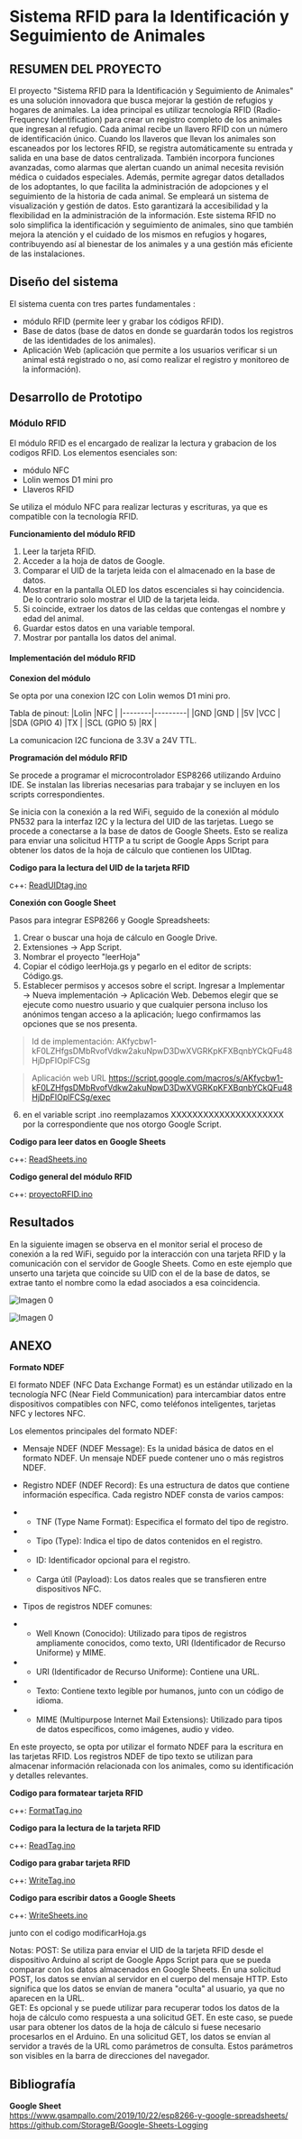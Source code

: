 # Sistema RFID para la Identificación y Seguimiento de Animales

## RESUMEN DEL PROYECTO
El proyecto "Sistema RFID para la Identificación y Seguimiento de Animales" es una solución innovadora que busca mejorar la gestión de refugios y hogares de animales. La idea principal es utilizar tecnología RFID (Radio-Frequency Identification) para crear un registro completo de los animales que ingresan al refugio. Cada animal recibe un llavero RFID con un número de identificación único. Cuando los llaveros que llevan los animales son escaneados por los lectores RFID, se registra automáticamente su entrada y salida en una base de datos centralizada.
También incorpora funciones avanzadas, como alarmas que alertan cuando un animal necesita revisión médica o cuidados especiales. Además, permite agregar datos detallados de los adoptantes, lo que facilita la administración de adopciones y el seguimiento de la historia de cada animal.
Se empleará un sistema de visualización y gestión de datos. Esto garantizará la accesibilidad y la flexibilidad en la administración de la información.
Este sistema RFID no solo simplifica la identificación y seguimiento de animales, sino que también mejora la atención y el cuidado de los mismos en refugios y hogares, contribuyendo así al bienestar de los animales y a una gestión más eficiente de las instalaciones.

## Diseño del sistema
El sistema cuenta con tres partes fundamentales :
- módulo RFID (permite leer y grabar los códigos RFID).
- Base de datos (base de datos en donde se guardarán todos los registros de las identidades de los animales).
- Aplicación Web (aplicación que permite a los usuarios verificar si un animal está registrado o no, así como realizar el registro y monitoreo de la información).


## Desarrollo de Prototipo

### Módulo RFID

El  módulo RFID es el encargado de  realizar la lectura y grabacion de los codigos RFID. Los elementos esenciales son:
- módulo NFC
- Lolin wemos D1 mini pro
- Llaveros RFID  

Se utiliza el módulo NFC para  realizar lecturas y escrituras, ya que es compatible con la tecnología RFID. 

**Funcionamiento del módulo RFID**

1. Leer la tarjeta RFID.
2. Acceder a la hoja de datos de Google.
3. Comparar el UID  de la tarjeta leida con el almacenado en la base de datos.
4. Mostrar en la pantalla OLED los datos escenciales si hay coincidencia. De lo contrario solo mostrar el UID de la tarjeta leida.
5. Si coincide, extraer los datos de las celdas que contengas el nombre y edad del animal.
6. Guardar estos datos en una variable temporal.
7. Mostrar por pantalla los datos del animal.

#### Implementación del módulo RFID
**Conexion del módulo**

Se opta por una conexion I2C con Lolin wemos D1 mini pro.

Tabla  de pinout:
|Lolin |NFC      |
|--------|---------|
|GND      |GND     |
|5V       |VCC     |
|SDA (GPIO 4) |TX      |
|SCL (GPIO 5) |RX      |

La comunicacion I2C funciona de 3.3V a 24V TTL.

**Programación del módulo RFID**

Se procede  a programar el microcontrolador ESP8266 utilizando Arduino IDE. Se instalan las librerias  necesarias para trabajar y se incluyen en los scripts correspondientes.   

Se inicia con la conexión a la red WiFi, seguido de la conexión al módulo PN532 para la interfaz I2C y la lectura del UID de las tarjetas. Luego se procede a conectarse a la base de datos de Google Sheets.  Esto se realiza para enviar una solicitud HTTP a tu script de Google Apps Script para obtener los datos de la hoja de cálculo que contienen los UIDtag.

**Codigo para la lectura del UID de la tarjeta RFID**

c++: [ReadUIDtag.ino](https://github.com/GstrLasemUNRC/2024/blob/main/Sistema-RFID/Codigos/ReadUIDtag.ino) 

**Conexión con Google Sheet**

Pasos  para integrar ESP8266 y Google Spreadsheets:
1. Crear o buscar una hoja de cálculo en Google Drive.
2. Extensiones → App Script.
3. Nombrar el proyecto "leerHoja"
4. Copiar el código leerHoja.gs y pegarlo en el editor de scripts: Código.gs.
5. Establecer permisos y accesos sobre el script. Ingresar a Implementar → Nueva implementación → Aplicación Web. Debemos elegir que se ejecute como nuestro usuario y que cualquier persona incluso los anónimos tengan acceso a la aplicación; luego confirmamos las opciones que se nos presenta.

>Id de implementación: AKfycbw1-kF0LZHfgsDMbRvofVdkw2akuNpwD3DwXVGRKpKFXBqnbYCkQFu48HjDpFIOplFCSg

>Aplicación web URL
https://script.google.com/macros/s/AKfycbw1-kF0LZHfgsDMbRvofVdkw2akuNpwD3DwXVGRKpKFXBqnbYCkQFu48HjDpFIOplFCSg/exec 


6. en el variable script .ino reemplazamos XXXXXXXXXXXXXXXXXXXXX por la correspondiente que nos otorgo Google Script.

**Codigo para leer datos en Google Sheets**

c++: [ReadSheets.ino](https://github.com/GstrLasemUNRC/2024/blob/main/Sistema-RFID/Codigos/ReadSheets.ino) 



**Codigo general del módulo RFID**

c++: [proyectoRFID.ino](https://github.com/GstrLasemUNRC/2024/blob/main/Sistema-RFID/Codigos/proyectoRFID.ino) 

## Resultados

En la siguiente imagen se observa en el monitor serial el proceso de conexión a la red WiFi, seguido por la interacción con una tarjeta RFID y la comunicación con el servidor de Google Sheets. Como en este ejemplo que unserto una tarjeta que coincide su UID con el de la base de datos, se extrae tanto el nombre como la edad asociados a esa coincidencia.

![Imagen 0](https://github.com/luciantu-a/IoT-MQTT-Industry-4.0/blob/main/escenarios_de_analisis_mqtt/Imagenes/escenario1_12.png)

![Imagen 0](image.png)






## ANEXO

**Formato NDEF**

El formato NDEF (NFC Data Exchange Format) es un estándar utilizado en la tecnología NFC (Near Field Communication) para intercambiar datos entre dispositivos compatibles con NFC, como teléfonos inteligentes, tarjetas NFC y lectores NFC.

Los elementos principales del formato NDEF:

- Mensaje NDEF (NDEF Message): Es la unidad básica de datos en el formato NDEF. Un mensaje NDEF puede contener uno o más registros NDEF.

- Registro NDEF (NDEF Record): Es una estructura de datos que contiene información específica. Cada registro NDEF consta de varios campos:
- - TNF (Type Name Format): Especifica el formato del tipo de registro.
- - Tipo (Type): Indica el tipo de datos contenidos en el registro.
- - ID: Identificador opcional para el registro.
- - Carga útil (Payload): Los datos reales que se transfieren entre dispositivos NFC.  
- Tipos de registros NDEF comunes:
- - Well Known (Conocido): Utilizado para tipos de registros ampliamente conocidos, como texto, URI (Identificador de Recurso Uniforme) y MIME.
- - URI (Identificador de Recurso Uniforme): Contiene una URL.
- - Texto: Contiene texto legible por humanos, junto con un código de idioma.
- - MIME (Multipurpose Internet Mail Extensions): Utilizado para tipos de datos específicos, como imágenes, audio y video.

En este proyecto, se opta por utilizar el formato NDEF para la escritura en las tarjetas RFID. Los registros NDEF de tipo texto se utilizan para almacenar información relacionada con los animales, como su identificación y detalles relevantes.

**Codigo para formatear tarjeta RFID**

c++: [FormatTag.ino](https://github.com/GstrLasemUNRC/2024/blob/main/Sistema-RFID/Codigos/FormatTag.ino)    

**Codigo para la lectura de la tarjeta RFID**

c++: [ReadTag.ino](https://github.com/GstrLasemUNRC/2024/blob/main/Sistema-RFID/Codigos/ReadTag.ino)    

**Codigo para grabar tarjeta RFID**

c++: [WriteTag.ino](https://github.com/GstrLasemUNRC/2024/blob/main/Sistema-RFID/Codigos/WriteTag.ino)  

**Codigo para escribir datos a Google Sheets**

c++: [WriteSheets.ino](https://github.com/GstrLasemUNRC/2024/blob/main/Sistema-RFID/Codigos/WriteSheets.ino) 

junto con el codigo modificarHoja.gs

Notas: 
POST: Se utiliza para enviar el UID de la tarjeta RFID desde el dispositivo Arduino al script de Google Apps Script para que se pueda comparar con los datos almacenados en Google Sheets.  En una solicitud POST, los datos se envían al servidor en el cuerpo del mensaje HTTP. Esto significa que los datos se envían de manera "oculta" al usuario, ya que no aparecen en la URL.  
GET: Es opcional y se puede utilizar para recuperar todos los datos de la hoja de cálculo como respuesta a una solicitud GET. En este caso, se puede usar para obtener los datos de la hoja de cálculo si fuese necesario procesarlos en el Arduino. En una solicitud GET, los datos se envían al servidor a través de la URL como parámetros de consulta. Estos parámetros son visibles en la barra de direcciones del navegador.







## Bibliografía

**Google Sheet**  
https://www.gsampallo.com/2019/10/22/esp8266-y-google-spreadsheets/   
https://github.com/StorageB/Google-Sheets-Logging 